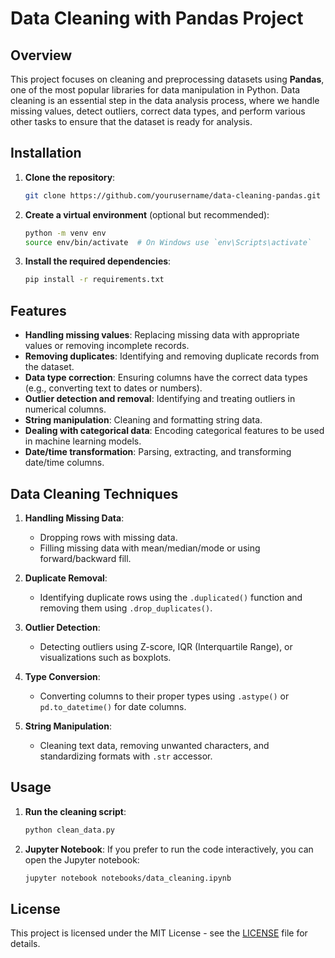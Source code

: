 # Data Cleaning with Pandas Project

## Overview
This project focuses on cleaning and preprocessing datasets using **Pandas**, one of the most popular libraries for data manipulation in Python. Data cleaning is an essential step in the data analysis process, where we handle missing values, detect outliers, correct data types, and perform various other tasks to ensure that the dataset is ready for analysis.

## Installation

1. **Clone the repository**:
    ```bash
    git clone https://github.com/yourusername/data-cleaning-pandas.git
    ```
2. **Create a virtual environment** (optional but recommended):
    ```bash
    python -m venv env
    source env/bin/activate  # On Windows use `env\Scripts\activate`
    ```

3. **Install the required dependencies**:
    ```bash
    pip install -r requirements.txt
    ```

## Features
- **Handling missing values**: Replacing missing data with appropriate values or removing incomplete records.
- **Removing duplicates**: Identifying and removing duplicate records from the dataset.
- **Data type correction**: Ensuring columns have the correct data types (e.g., converting text to dates or numbers).
- **Outlier detection and removal**: Identifying and treating outliers in numerical columns.
- **String manipulation**: Cleaning and formatting string data.
- **Dealing with categorical data**: Encoding categorical features to be used in machine learning models.
- **Date/time transformation**: Parsing, extracting, and transforming date/time columns.

## Data Cleaning Techniques
1. **Handling Missing Data**:  
   - Dropping rows with missing data.
   - Filling missing data with mean/median/mode or using forward/backward fill.

2. **Duplicate Removal**:  
   - Identifying duplicate rows using the `.duplicated()` function and removing them using `.drop_duplicates()`.

3. **Outlier Detection**:  
   - Detecting outliers using Z-score, IQR (Interquartile Range), or visualizations such as boxplots.

4. **Type Conversion**:  
   - Converting columns to their proper types using `.astype()` or `pd.to_datetime()` for date columns.

5. **String Manipulation**:  
   - Cleaning text data, removing unwanted characters, and standardizing formats with `.str` accessor.

## Usage
1. **Run the cleaning script**:
    ```bash
    python clean_data.py
    ```

2. **Jupyter Notebook**:
    If you prefer to run the code interactively, you can open the Jupyter notebook:
    ```bash
    jupyter notebook notebooks/data_cleaning.ipynb
    ```

## License
This project is licensed under the MIT License - see the [LICENSE](LICENSE) file for details.

